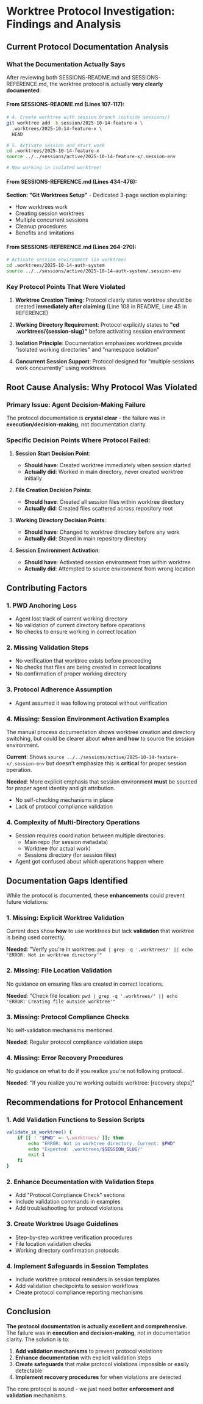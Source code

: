 # Worktree Protocol Investigation: Findings and Analysis

## Current Protocol Documentation Analysis

### What the Documentation Actually Says

After reviewing both SESSIONS-README.md and SESSIONS-REFERENCE.md, the worktree protocol is actually **very clearly documented**:

#### From SESSIONS-README.md (Lines 107-117):
```bash
# 4. Create worktree with session branch (outside sessions/)
git worktree add -b session/2025-10-14-feature-x \
  .worktrees/2025-10-14-feature-x \
  HEAD

# 5. Activate session and start work
cd .worktrees/2025-10-14-feature-x
source ../../sessions/active/2025-10-14-feature-x/.session-env

# Now working in isolated worktree!
```

#### From SESSIONS-REFERENCE.md (Lines 434-476):
**Section: "Git Worktrees Setup"** - Dedicated 3-page section explaining:
- How worktrees work
- Creating session worktrees
- Multiple concurrent sessions
- Cleanup procedures
- Benefits and limitations

#### From SESSIONS-REFERENCE.md (Lines 264-270):
```bash
# Activate session environment (in worktree)
cd .worktrees/2025-10-14-auth-system
source ../../sessions/active/2025-10-14-auth-system/.session-env
```

### Key Protocol Points That Were Violated

1. **Worktree Creation Timing**: Protocol clearly states worktree should be created **immediately after claiming** (Line 108 in README, Line 45 in REFERENCE)

2. **Working Directory Requirement**: Protocol explicitly states to **"cd .worktrees/{session-slug}"** before activating session environment

3. **Isolation Principle**: Documentation emphasizes worktrees provide "isolated working directories" and "namespace isolation"

4. **Concurrent Session Support**: Protocol designed for "multiple sessions work concurrently" using worktrees

## Root Cause Analysis: Why Protocol Was Violated

### Primary Issue: **Agent Decision-Making Failure**
The protocol documentation is **crystal clear** - the failure was in **execution/decision-making**, not documentation clarity.

### Specific Decision Points Where Protocol Failed:

1. **Session Start Decision Point**:
   - **Should have**: Created worktree immediately when session started
   - **Actually did**: Worked in main directory, never created worktree initially

2. **File Creation Decision Points**:
   - **Should have**: Created all session files within worktree directory
   - **Actually did**: Created files scattered across repository root

3. **Working Directory Decision Points**:
   - **Should have**: Changed to worktree directory before any work
   - **Actually did**: Stayed in main repository directory

4. **Session Environment Activation**:
   - **Should have**: Activated session environment from within worktree
   - **Actually did**: Attempted to source environment from wrong location

## Contributing Factors

### 1. **PWD Anchoring Loss**
- Agent lost track of current working directory
- No validation of current directory before operations
- No checks to ensure working in correct location

### 2. **Missing Validation Steps**
- No verification that worktree exists before proceeding
- No checks that files are being created in correct locations
- No confirmation of proper working directory

### 3. **Protocol Adherence Assumption**
- Agent assumed it was following protocol without verification
### 4. **Missing: Session Environment Activation Examples**
The manual process documentation shows worktree creation and directory switching, but could be clearer about **when and how** to source the session environment.

**Current**: Shows `source ../../sessions/active/2025-10-14-feature-x/.session-env` but doesn't emphasize this is **critical** for proper session operation.

**Needed**: More explicit emphasis that session environment **must** be sourced for proper agent identity and git attribution.

- No self-checking mechanisms in place
- Lack of protocol compliance validation

### 4. **Complexity of Multi-Directory Operations**
- Session requires coordination between multiple directories:
  - Main repo (for session metadata)
  - Worktree (for actual work)
  - Sessions directory (for session files)
- Agent got confused about which operations happen where

## Documentation Gaps Identified

While the protocol is documented, these **enhancements** could prevent future violations:

### 1. **Missing: Explicit Worktree Validation**
Current docs show **how** to use worktrees but lack **validation** that worktree is being used correctly.

**Needed**: "Verify you're in worktree: `pwd | grep -q '.worktrees/' || echo 'ERROR: Not in worktree directory'"`

### 2. **Missing: File Location Validation**
No guidance on ensuring files are created in correct locations.

**Needed**: "Check file location: `pwd | grep -q '.worktrees/' || echo 'ERROR: Creating file outside worktree'"`

### 3. **Missing: Protocol Compliance Checks**
No self-validation mechanisms mentioned.

**Needed**: Regular protocol compliance validation steps

### 4. **Missing: Error Recovery Procedures**
No guidance on what to do if you realize you're not following protocol.

**Needed**: "If you realize you're working outside worktree: [recovery steps]"

## Recommendations for Protocol Enhancement

### 1. **Add Validation Functions to Session Scripts**
```bash
validate_in_worktree() {
    if [[ ! "$PWD" =~ \.worktrees/ ]]; then
        echo "ERROR: Not in worktree directory. Current: $PWD"
        echo "Expected: .worktrees/$SESSION_SLUG/"
        exit 1
    fi
}
```

### 2. **Enhance Documentation with Validation Steps**
- Add "Protocol Compliance Check" sections
- Include validation commands in examples
- Add troubleshooting for protocol violations

### 3. **Create Worktree Usage Guidelines**
- Step-by-step worktree verification procedures
- File location validation checks
- Working directory confirmation protocols

### 4. **Implement Safeguards in Session Templates**
- Include worktree protocol reminders in session templates
- Add validation checkpoints to session workflows
- Create protocol compliance reporting mechanisms

## Conclusion

**The protocol documentation is actually excellent and comprehensive.** The failure was in **execution and decision-making**, not in documentation clarity. The solution is to:

1. **Add validation mechanisms** to prevent protocol violations
2. **Enhance documentation** with explicit validation steps
3. **Create safeguards** that make protocol violations impossible or easily detectable
4. **Implement recovery procedures** for when violations are detected

The core protocol is sound - we just need better **enforcement and validation** mechanisms.